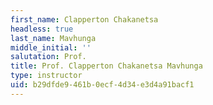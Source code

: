 ```yaml
---
first_name: Clapperton Chakanetsa
headless: true
last_name: Mavhunga
middle_initial: ''
salutation: Prof.
title: Prof. Clapperton Chakanetsa Mavhunga
type: instructor
uid: b29dfde9-461b-0ecf-4d34-e3d4a91bacf1
---
```

